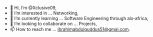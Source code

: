 - 👋 Hi, I’m @Xclusive09,
- 👀 I’m interested in ... Networking,
- 🌱 I’m currently learning ... Software Engineering through alx-africa,
- 💞️ I’m looking to collaborate on ... Projects,
- 📫 How to reach me ... ibrahimabdulquddus51@gmai.com.

<!---
Xclusive09/Xclusive09 is a ✨ special ✨ repository because its `README.md` (this file) appears on your GitHub profile.
You can click the Preview link to take a look at your changes.
--->
